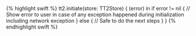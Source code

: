 {% highlight swift %}
tt2.initiate(store: TT2Store) { (error) in
    if error != nil {
        // Show error to user in case of any exception happened during initialization including network exception
    } else {
        // Safe to do the next steps
    }
}
{% endhighlight swift %}